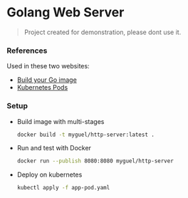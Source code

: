 # Golang Web Server

> Project created for demonstration, please dont use it.

### References

Used in these two websites:

* [Build your Go image](https://docs.docker.com/language/golang/build-images/)
* [Kubernetes Pods](https://kubernetes.io/docs/concepts/workloads/pods/)

### Setup

* Build image with multi-stages

    ```sh
    docker build -t myguel/http-server:latest .
    ```

* Run and test with Docker

    ```sh
    docker run --publish 8080:8080 myguel/http-server
    ```

* Deploy on kubernetes

    ```sh
    kubectl apply -f app-pod.yaml
    ```
